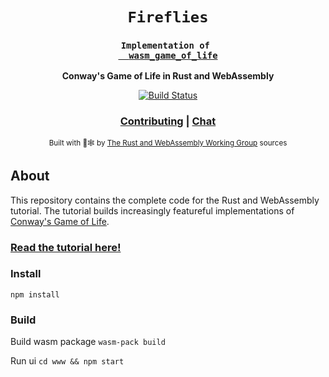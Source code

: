 <div align="center">

<h1><code>Fireflies</code></h1>
  <h3><code>Implementation of <a href="https://github.com/rustwasm/wasm_game_of_life">
  wasm_game_of_life</a></code></h3>

<strong>Conway's Game of Life in Rust and WebAssembly</strong>

  <p>
    <a href="https://travis-ci.com/adibas03/rustwasm-fireflies"><img src="https://travis-ci.com/adibas03/rustwasm-fireflies.svg?branch=master" alt="Build Status" /></a>
  </p>

  <h3>
    <a href="https://github.com/rustwasm/book/blob/master/CONTRIBUTING.md">Contributing</a>
    <span> | </span>
    <a href="https://discordapp.com/channels/442252698964721669/443151097398296587">Chat</a>
  </h3>

<sub>Built with 🦀🕸 by <a href="https://rustwasm.github.io/">The Rust and WebAssembly Working Group</a> sources</sub>

</div>

## About

This repository contains the complete code for the Rust and WebAssembly
tutorial. The tutorial builds increasingly featureful implementations of
[Conway's Game of Life][game-of-life].

### [Read the tutorial here!][tutorial]

[game-of-life]: https://en.wikipedia.org/wiki/Conway%27s_Game_of_Life
[tutorial]: https://rustwasm.github.io/book/game-of-life/introduction.html

### Install

`npm install`

### Build

Build wasm package
`wasm-pack build`

Run ui
`cd www && npm start`
